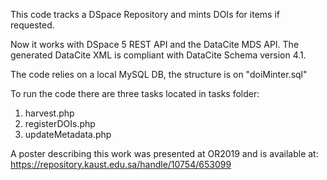 This code tracks a DSpace Repository and mints DOIs for items if requested.

Now it works with DSpace 5 REST API and the DataCite MDS API. The generated DataCite XML is compliant with DataCite Schema version 4.1.

The code relies on a local MySQL DB, the structure is on "doiMinter.sql"

To run the code there are three tasks located in tasks folder:
  1. harvest.php
  2. registerDOIs.php
  3. updateMetadata.php
  
A poster describing this work was presented at OR2019 and is available at: https://repository.kaust.edu.sa/handle/10754/653099
